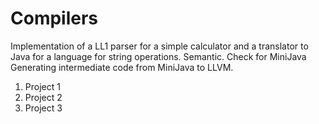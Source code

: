 # Compilers
Implementation of a LL1 parser for a simple calculator and a translator to Java for a language for string operations. Semantic. Check for MiniJava Generating intermediate code from MiniJava to LLVM.

1. Project 1 
1. Project 2 
1. Project 3 
